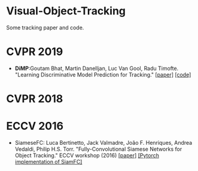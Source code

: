 # Visual-Object-Tracking
Some tracking paper and code.

# CVPR 2019
* **DiMP**:Goutam Bhat, Martin Danelljan, Luc Van Gool, Radu Timofte.
"Learning Discriminative Model Prediction for Tracking."  [[paper]](https://arxiv.org/pdf/1904.07220.pdf)  [[code]](https://github.com/visionml/pytracking)   


# CVPR 2018



# ECCV 2016
* SiameseFC: Luca Bertinetto, Jack Valmadre, João F. Henriques, Andrea Vedaldi, Philip H.S. Torr. "Fully-Convolutional Siamese Networks for Object Tracking." ECCV workshop (2016)   [[paper]](https://arxiv.org/pdf/1606.09549.pdf)   [[Pytorch implementation of SiamFC]](https://github.com/StrangerZhang/SiamFC-PyTorch)

